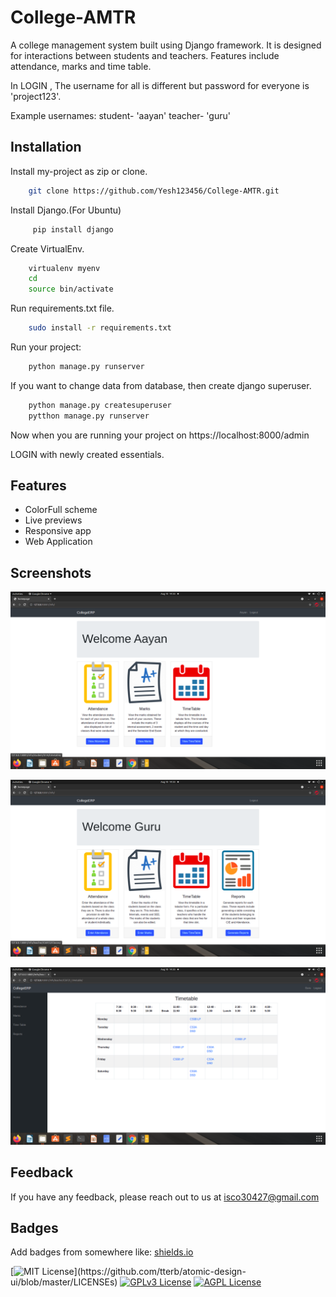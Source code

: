 
# College-AMTR

A college management system built using Django framework. It is designed for interactions between students and teachers. Features include attendance, marks and time table.

In LOGIN , The username for all is different but password for everyone is 'project123'.

Example usernames:
student- 'aayan'
teacher- 'guru'
## Installation

Install my-project as zip or clone.

```bash
    git clone https://github.com/Yesh123456/College-AMTR.git
```

Install Django.(For Ubuntu)

```bash
     pip install django
```
Create VirtualEnv.

```bash
    virtualenv myenv
    cd
    source bin/activate
```

Run requirements.txt file.

```bash
    sudo install -r requirements.txt
```

Run your project:

```bash
    python manage.py runserver
```

If you want to change data from database, then create django superuser.

```bash
    python manage.py createsuperuser
    pytthon manage.py runserver
```

Now when you are running your project on https://localhost:8000/admin

LOGIN with newly created essentials.

## Features

- ColorFull scheme
- Live previews
- Responsive app
- Web Application

  
## Screenshots

![App Screenshot](screenshot/screenshot1.png)

![App Screenshot](screenshot/screeenshot2.png)

![App Screenshot](screenshot/screenshot3.png)




## Feedback

If you have any feedback, please reach out to us at isco30427@gmail.com

  
## Badges

Add badges from somewhere like: [shields.io](https://shields.io/)

[![MIT License](https://img.shields.io/apm/l/atomic-design-ui.svg?)](https://github.com/tterb/atomic-design-ui/blob/master/LICENSEs)
[![GPLv3 License](https://img.shields.io/badge/License-GPL%20v3-yellow.svg)](https://opensource.org/licenses/)
[![AGPL License](https://img.shields.io/badge/license-AGPL-blue.svg)](http://www.gnu.org/licenses/agpl-3.0)

  

